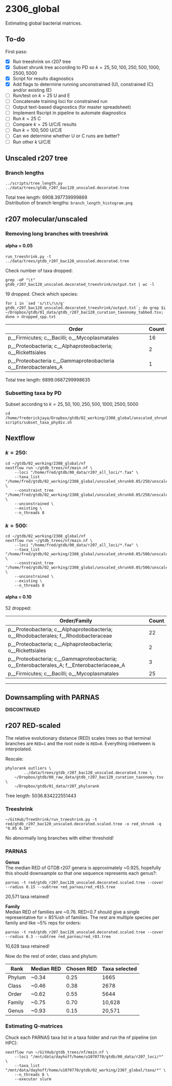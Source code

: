 # 2306_global

Estimating global bacterial matrices.  

## To-do  

First pass:  
- [x] Run treeshrink on r207 tree  
- [x] Subset shrunk tree according to PD so $k = {25, 50, 100, 250, 500, 1000, 2500, 5000}$  
- [x] Script for results diagnostics  
- [x] Add flags to determine running unconstrained (U), constrained (C) and/or
existing (E)  
- [ ] Run/test on $k=25$ U and E  
- [ ] Concatenate training loci for constrained run 
- [ ] Output text-based diagnostics (for master spreadsheet)  
- [ ] Implement Rscript in pipeline to automate diagnostics  
- [ ] Run $k=25$ C
- [ ] Compare $k=25$ U/C/E results  
- [ ] Run $k={100,500}$ U/C/E  
- [ ] Can we determine whether U or C runs are better?  
- [ ] Run other $k$ U/C/E  

## Unscaled r207 tree  

### Branch lengths  
```
../scripts/tree_length.py ../data/trees/gtdb_r207_bac120_unscaled.decorated.tree
```  
Total tree length: 6908.397739999869  
Distribution of branch lengths: `branch_length_histogram.png`  

## r207 molecular/unscaled

### Removing long branches with treeshrink

#### alpha = 0.05
```
run_treeshrink.py -t ../data/trees/gtdb_r207_bac120_unscaled.decorated.tree
```  

Check number of taxa dropped:
```
grep -oP "\t" gtdb_r207_bac120_unscaled.decorated_treeshrink/output.txt | wc -l
```  

19 dropped. Check which species:
```
for i in `sed 's/\t\/\n/g' gtdb_r207_bac120_unscaled.decorated_treeshrink/output.txt`; do grep $i ~/Dropbox/gtdb/01_data/gtdb_r207_bac120_curation_taxonomy_tabbed.tsv; done > dropped_spp.txt
```  

| Order                                                            | Count |
| ---------------------------------------------------------------- | ----- |
| p__Firmicutes; c__Bacilli; o__Mycoplasmatales                    | 16    |
| p__Proteobacteria; c__Alphaproteobacteria; o__Rickettsiales      | 2     |
| p__Proteobacteria  c__Gammaproteobacteria  o__Enterobacterales_A | 1     |  

Total tree length: 6899.0687299998635

### Subsetting taxa by PD  

Subset according to $k={25,50,100,250,500,1000,2500,5000}$  
```
cd /home/frederickjaya/Dropbox/gtdb/02_working/2308_global/unscaled_shrunk0.05
scripts/subset_taxa_phydiv.sh
```  

## Nextflow  

### $k=250:$  
```
cd ~/gtdb/02_working/2308_global/nf 
nextflow run ~/gtdb_trees/nf/main.nf \
	--loci "/home/fred/gtdb/00_data/r207_all_loci/*.faa" \
	--taxa_list "/home/fred/gtdb/02_working/2308_global/unscaled_shrunk0.05/250/unscaled_shrunk0.05_pd250.txt" \
	--constraint_tree "/home/fred/gtdb/02_working/2308_global/unscaled_shrunk0.05/250/unscaled_shrunk0.05_pd250.tree" \
	--unconstrained \
	--existing \	
	--n_threads 8
```

### $k=500:$  
```
cd ~/gtdb/02_working/2308_global/nf 
nextflow run ~/gtdb_trees/nf/main.nf \
	--loci "/home/fred/gtdb/00_data/r207_all_loci/*.faa" \
	--taxa_list "/home/fred/gtdb/02_working/2308_global/unscaled_shrunk0.05/500/unscaled_shrunk0.05_pd500.txt" \
	--constraint_tree "/home/fred/gtdb/02_working/2308_global/unscaled_shrunk0.05/500/unscaled_shrunk0.05_pd500.tree" \
	--unconstrained \
	--existing \	
	--n_threads 8
```
#### alpha = 0.10

52 dropped:

| Order/Family                                                                              | Count |
| ----------------------------------------------------------------------------------------- | ----- |
| p__Proteobacteria; c__Alphaproteobacteria; o__Rhodobacterales; f__Rhodobacteraceae        | 22    |
| p__Proteobacteria; c__Alphaproteobacteria; o__Rickettsiales                               | 2     |
| p__Proteobacteria; c__Gammaproteobacteria; o__Enterobacterales_A; f__Enterobacteriaceae_A | 3     |
| p__Firmicutes; c__Bacilli; o__Mycoplasmatales                                             | 25    |
---  

## Downsampling with PARNAS  

**DISCONTINUED**  

## r207 RED-scaled  

The relative evolutionary distance (RED) scales trees so that terminal branches are `RED=1` and the root node is `RED=0`. Everything inbetween is interpolated. 

Rescale:
```
phylorank outliers \
        ../data/trees/gtdb_r207_bac120_unscaled.decorated.tree \
	~/Dropbox/gtdb/00_raw_data/gtdb_r207_bac120_curation_taxonomy.tsv \
	~/Dropbox/gtdb/01_data/r207_phylorank
``` 

Tree length: 5036.834222551443  

### Treeshrink  

```
~/GitHub/TreeShrink/run_treeshrink.py -t red/gtdb_r207_bac120_unscaled.decorated.scaled.tree -o red_shrunk -q "0.05 0.10"
```

No abnormally long branches with either threshold!  

### PARNAS   

**Genus**  
The median RED of GTDB r207 genera is approximately ~0.925, hopefully this should downsample so that one sequence represents each genus?:  
```
parnas -t red/gtdb_r207_bac120_unscaled.decorated.scaled.tree --cover --radius 0.15 --subtree red_parnas/red_r015.tree
```

20,571 taxa retained!

**Family**  
Median RED of families are ~0.76. RED<0.7 should give a single representative for > 85%ish of families. The rest are multiple species per family and like ~5% reps for orders:  

```
parnas -t red/gtdb_r207_bac120_unscaled.decorated.scaled.tree --cover --radius 0.3 --subtree red_parnas/red_r03.tree
```  

10,628 taxa retained!  

Now do the rest of order, class and phylum:  

| Rank   | Median RED | Chosen RED | Taxa selected |
| ------ | ---------- | ---------- | ------------- |
| Phylum | ~0.34      | 0.25       | 1665          |
| Class  | ~0.46      | 0.38       | 2678          |
| Order  | ~0.62      | 0.55       | 5644          |
| Family | ~0.75      | 0.70       | 10,628        |
| Genus  | ~0.93      | 0.15       | 20,571        |

### Estimating Q-matrices  

Chuck each PARNAS taxa list in a taxa folder and run the nf pipeline (on HPC):  
```
nextflow run ~/GitHub/gtdb_trees/nf/main.nf \
	--loci "/mnt/data/dayhoff/home/u1070770/gtdb/00_data/r207_loci/*" \
	--taxa_list "/mnt/data/dayhoff/home/u1070770/gtdb/02_working/2307_global/taxa/*" \
	--n_threads 8 \
	--executor slurm
```  
